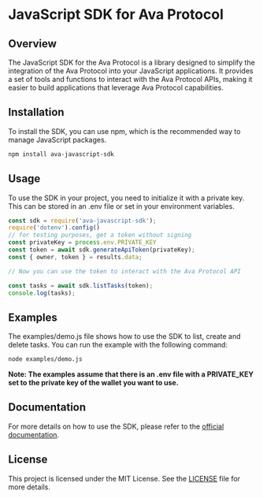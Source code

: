 # JavaScript SDK for Ava Protocol

## Overview

The JavaScript SDK for the Ava Protocol is a library designed to simplify the integration of the Ava Protocol into your JavaScript applications. It provides a set of tools and functions to interact with the Ava Protocol APIs, making it easier to build applications that leverage Ava Protocol capabilities.

## Installation

To install the SDK, you can use npm, which is the recommended way to manage JavaScript packages.

```bash
npm install ava-javascript-sdk
```

## Usage

To use the SDK in your project, you need to initialize it with a private key.  This can be stored in an .env file or set in your environment variables.

```javascript
const sdk = require('ava-javascript-sdk');
require('dotenv').config()
// for testing purposes, get a token without signing
const privateKey = process.env.PRIVATE_KEY
const token = await sdk.generateApiToken(privateKey);
const { owner, token } = results.data;

// Now you can use the token to interact with the Ava Protocol API

const tasks = await sdk.listTasks(token);
console.log(tasks);
```

## Examples

The examples/demo.js file shows how to use the SDK to list, create and delete tasks.  You can run the example with the following command:

```bash
node examples/demo.js
```
**Note:  The examples assume that there is an .env file with a PRIVATE_KEY set to the private key of the wallet you want to use.**

## Documentation

For more details on how to use the SDK, please refer to the [official documentation](https://avaprotocol.org/docs/ethereum/getting-started/introduction).

## License

This project is licensed under the MIT License. See the [LICENSE](https://github.com/CryptoCultCurt/avaprotocol/blob/main/LICENSE.md) file for more details.